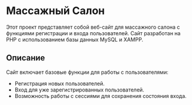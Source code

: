 # Массажный Салон

Этот проект представляет собой веб-сайт для массажного салона с функциями регистрации и входа пользователей. Сайт разработан на PHP с использованием базы данных MySQL и XAMPP.

## Описание

Сайт включает базовые функции для работы с пользователями:
- Регистрация новых пользователей.
- Вход для уже зарегистрированных пользователей.
- Возможность работы с сессиями для сохранения состояния входа.




